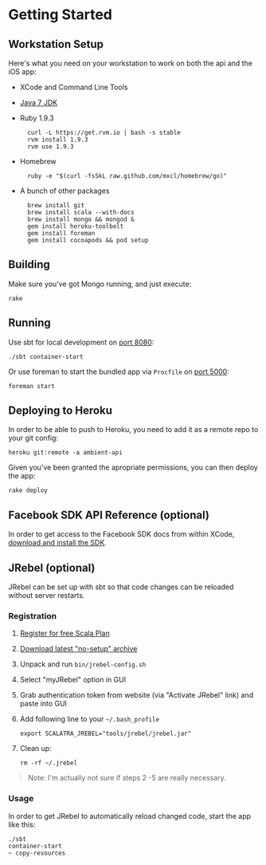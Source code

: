 # Getting Started

## Workstation Setup

Here's what you need on your workstation to work on both the api and the iOS app:

* XCode and Command Line Tools
* [Java 7 JDK](http://download.oracle.com/otn-pub/java/jdk/7u11-b21/jdk-7u11-macosx-x64.dmg)
* Ruby 1.9.3

        curl -L https://get.rvm.io | bash -s stable
        rvm install 1.9.3
        rvm use 1.9.3

* Homebrew

        ruby -e "$(curl -fsSkL raw.github.com/mxcl/homebrew/go)"

* A bunch of other packages

        brew install git
        brew install scala --with-docs
        brew install mongo && mongod &
        gem install heroku-toolbelt
        gem install foreman
        gem install cocoapods && pod setup

## Building

Make sure you've got Mongo running, and just execute:

    rake

## Running

Use sbt for local development on [port 8080](http://localhost:8080/search/nearby?location=51.5,-0.1):

    ./sbt container-start

Or use foreman to start the bundled app via `Procfile` on [port 5000](http://localhost:5000/search/nearby?location=51.5,-0.1):

    foreman start

## Deploying to Heroku

In order to be able to push to Heroku, you need to add it as a remote repo to your git config:

    heroku git:remote -a ambient-api

Given you've been granted the apropriate permissions, you can then deploy the app:

    rake deploy

## Facebook SDK API Reference (optional)

In order to get access to the Facebook SDK docs from within XCode, [download and install the SDK](https://developers.facebook.com/ios/).

## JRebel (optional)

JRebel can be set up with sbt so that code changes can be reloaded without server restarts.

### Registration

1.  [Register for free Scala Plan](https://my.jrebel.com/plans/)
2.  [Download latest "no-setup" archive](http://zeroturnaround.com/software/jrebel/download/prev-releases/)
3.  Unpack and run `bin/jrebel-config.sh`
4.  Select "myJRebel" option in GUI
5.  Grab authentication token from website (via "Activate JRebel" link) and paste into GUI
6.  Add following line to your `~/.bash_profile`
        
        export SCALATRA_JREBEL="tools/jrebel/jrebel.jar"

7.  Clean up:

        rm -rf ~/.jrebel

> Note: I'm actually not sure if steps 2 -5 are really necessary.

### Usage

In order to get JRebel to automatically reload changed code, start the app like this:

    ./sbt
    container-start
    ~ copy-resources
